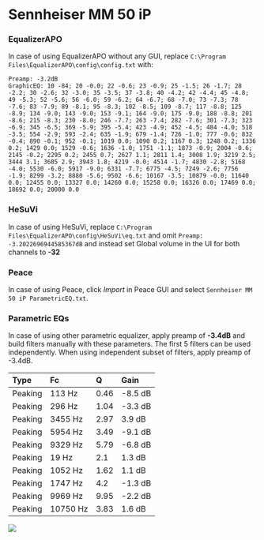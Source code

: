 # Sennheiser MM 50 iP

### EqualizerAPO
In case of using EqualizerAPO without any GUI, replace `C:\Program Files\EqualizerAPO\config\config.txt`
with:
```
Preamp: -3.2dB
GraphicEQ: 10 -84; 20 -0.0; 22 -0.6; 23 -0.9; 25 -1.5; 26 -1.7; 28 -2.2; 30 -2.6; 32 -3.0; 35 -3.5; 37 -3.8; 40 -4.2; 42 -4.4; 45 -4.8; 49 -5.3; 52 -5.6; 56 -6.0; 59 -6.2; 64 -6.7; 68 -7.0; 73 -7.3; 78 -7.6; 83 -7.9; 89 -8.1; 95 -8.3; 102 -8.5; 109 -8.7; 117 -8.8; 125 -8.9; 134 -9.0; 143 -9.0; 153 -9.1; 164 -9.0; 175 -9.0; 188 -8.8; 201 -8.6; 215 -8.3; 230 -8.0; 246 -7.7; 263 -7.4; 282 -7.6; 301 -7.3; 323 -6.9; 345 -6.5; 369 -5.9; 395 -5.4; 423 -4.9; 452 -4.5; 484 -4.0; 518 -3.5; 554 -2.9; 593 -2.4; 635 -1.9; 679 -1.4; 726 -1.0; 777 -0.6; 832 -0.4; 890 -0.1; 952 -0.1; 1019 0.0; 1090 0.2; 1167 0.3; 1248 0.2; 1336 0.2; 1429 0.0; 1529 -0.6; 1636 -1.0; 1751 -1.1; 1873 -0.9; 2004 -0.6; 2145 -0.2; 2295 0.2; 2455 0.7; 2627 1.1; 2811 1.4; 3008 1.9; 3219 2.5; 3444 3.1; 3685 2.9; 3943 1.8; 4219 -0.0; 4514 -1.7; 4830 -2.8; 5168 -4.0; 5530 -6.0; 5917 -9.0; 6331 -7.7; 6775 -4.5; 7249 -2.6; 7756 -1.9; 8299 -3.2; 8880 -5.6; 9502 -6.6; 10167 -3.5; 10879 -0.0; 11640 0.0; 12455 0.0; 13327 0.0; 14260 0.0; 15258 0.0; 16326 0.0; 17469 0.0; 18692 0.0; 20000 0.0
```

### HeSuVi
In case of using HeSuVi, replace `C:\Program Files\EqualizerAPO\config\HeSuVi\eq.txt` and omit `Preamp:
-3.2022696944585367dB` and instead set Global volume in the UI for both channels to **-32**

### Peace
In case of using Peace, click *Import* in Peace GUI and select `Sennheiser MM 50 iP ParametricEQ.txt`.

### Parametric EQs
In case of using other parametric equalizer, apply preamp of **-3.4dB** and build filters manually
with these parameters. The first 5 filters can be used independently.
When using independent subset of filters, apply preamp of -3.4dB.

| Type    | Fc       |    Q | Gain    |
|:--------|:---------|:-----|:--------|
| Peaking | 113 Hz   | 0.46 | -8.5 dB |
| Peaking | 296 Hz   | 1.04 | -3.3 dB |
| Peaking | 3455 Hz  | 2.97 | 3.9 dB  |
| Peaking | 5954 Hz  | 3.49 | -9.1 dB |
| Peaking | 9329 Hz  | 5.79 | -6.8 dB |
| Peaking | 19 Hz    | 2.1  | 1.3 dB  |
| Peaking | 1052 Hz  | 1.62 | 1.1 dB  |
| Peaking | 1747 Hz  | 4.2  | -1.3 dB |
| Peaking | 9969 Hz  | 9.95 | -2.2 dB |
| Peaking | 10750 Hz | 3.83 | 1.6 dB  |

![](https://raw.githubusercontent.com/jaakkopasanen/AutoEq/master/results/headphonecom/sbaf-serious/Sennheiser%20MM%2050%20iP/Sennheiser%20MM%2050%20iP.png)